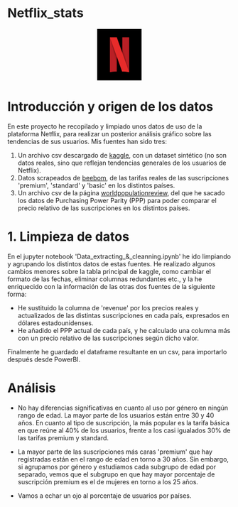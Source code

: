# Netflix_stats

<p align="center">
  <img src="images/netflix.png" alt="drawing" width="100">
</p>

# Introducción y origen de los datos

En este proyecto he recopilado y limpiado unos datos de uso de la plataforma Netflix, para realizar un posterior análisis gráfico sobre las tendencias de sus usuarios. Mis fuentes han sido tres:

1) Un archivo csv descargado de [kaggle](https://www.kaggle.com/datasets/arnavsmayan/netflix-userbase-dataset), con un dataset sintético (no son datos reales, sino que reflejan tendencias generales de los usuarios de Netflix).
2) Datos scrapeados de [beebom](https://beebom.com/how-much-netflix-costs-each-country-worldwide/), de las tarifas reales de las suscripciones 'premium', 'standard' y 'basic' en los distintos países.
3) Un archivo csv de la página [worldpopulationreview](https://worldpopulationreview.com/country-rankings/purchasing-power-parity-by-country), del que he sacado los datos de Purchasing Power Parity (PPP) para poder comparar el precio relativo de las suscripciones en los distintos países.
   

# 1. Limpieza de datos 

En el jupyter notebook 'Data_extracting_&_cleanning.ipynb' he ido limpiando y agrupando los distintos datos de estas fuentes. He realizado algunos cambios menores sobre la tabla principal de kaggle, como cambiar el formato de las fechas, eliminar columnas redundantes etc., y la he enriquecido con la información de las otras dos fuentes de la siguiente forma:

+ He sustituido la columna de 'revenue' por los precios reales y actualizados de las distintas suscripciones en cada país, expresados en dólares estadounidenses.
+ He añadido el PPP actual de cada país, y he calculado una columna más con un precio relativo de las suscripciones según dicho valor.

Finalmente he guardado el dataframe resultante en un csv, para importarlo después desde PowerBI.

# Análisis



- No hay diferencias significativas en cuanto al uso por género en ningún rango de edad. La mayor parte de los usuarios están entre 30 y 40 años. En cuanto al tipo de suscripción, la más popular es la tarifa básica en que reúne al 40% de los usuarios, frente a los casi igualados 30% de las tarifas premium y standard.
- La mayor parte de las suscripciones más caras 'premium' que hay registradas están en el rango de edad en torno a 30 años. Sin embargo, si agrupamos por género y estudiamos cada subgrupo de edad por separado, vemos que el subgrupo en que hay mayor porcentaje de suscripción premium es el de mujeres en torno a los 25 años.

- Vamos a echar un ojo al porcentaje de usuarios por países.
